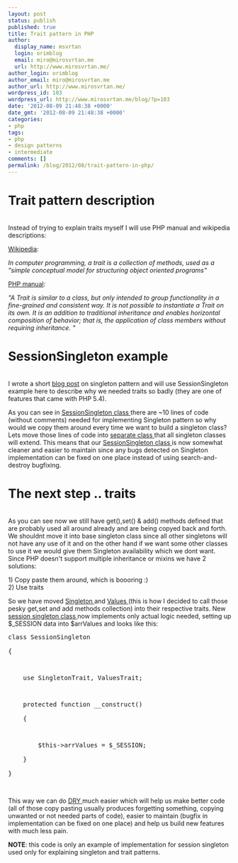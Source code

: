 ```yaml
---
layout: post
status: publish
published: true
title: Trait pattern in PHP
author:
  display_name: msvrtan
  login: orimblog
  email: miro@mirosvrtan.me
  url: http://www.mirosvrtan.me/
author_login: orimblog
author_email: miro@mirosvrtan.me
author_url: http://www.mirosvrtan.me/
wordpress_id: 103
wordpress_url: http://www.mirosvrtan.me/blog/?p=103
date: '2012-08-09 21:48:38 +0000'
date_gmt: '2012-08-09 21:48:38 +0000'
categories:
- php
tags:
- php
- design patterns
- intermediate
comments: []
permalink: /blog/2012/08/trait-pattern-in-php/
---
```

<h1>Trait pattern description</h1><br />
Instead of trying to explain traits myself I will use PHP manual and wikipedia descriptions:</p>
<p><a href="http://en.wikipedia.org/wiki/Trait_%28computer_programming%29" target="_blank">Wikipedia</a>:</p>
<p><em>In computer programming, a trait is a collection of methods, used as a "simple conceptual model for structuring object oriented programs"</em></p>
<p><a href="http://php.net/manual/en/language.oop5.traits.php" target="_blank">PHP manual</a>:</p>
<p><em>"A Trait is similar to a class, but only intended to group functionality in a fine-grained and consistent way. It is not possible to instantiate a Trait on its own. It is an addition to traditional inheritance and enables horizontal composition of behavior; that is, the application of class members without requiring inheritance. "</em></p>
<h1>SessionSingleton example</h1><br />
I wrote a short <a href="http://www.mirosvrtan.me/blog/2012/08/singleton-pattern-in-php/" target="_blank">blog post</a> on singleton pattern and will use SessionSingleton example here to describe why we needed traits so badly (they are one of features that came with PHP 5.4).</p>
<p>As you can see in <a href="https://github.com/msvrtan/xmpl/blob/master/SingletonSimple/Session.singleton.php" target="_blank"> SessionSingleton class </a> there are ~10 lines of code (without comments) needed for implementing Singleton pattern so why would we copy them around every time we want to build a singleton class? Lets move those lines of code into <a href="https://github.com/msvrtan/xmpl/blob/master/SingletonExtended/Base.singleton.php" target="_blank"> separate class </a> that all singleton classes will extend. This means that our <a href="https://github.com/msvrtan/xmpl/blob/master/SingletonExtended/Session.singleton.php" target="_blank"> SessionSingleton class </a> is now somewhat cleaner and easier to maintain since any bugs detected on Singleton implementation can be fixed on one place instead of using search-and-destroy bugfixing.</p>
<h1>The next step .. traits</h1><br />
As you can see now we still have get(),set() &amp; add() methods defined that are probably used all around already and are being copyed back and forth. We shouldnt move it into base singleton class since all other singletons will not have any use of it and on the other hand if we want some other classes to use it we would give them Singleton availability which we dont want. Since PHP doesn't support multiple inheritance or mixins we have 2 solutions:</p>
<p>1) Copy paste them around, which is boooring :)<br />
2) Use traits</p>
<p>So we have moved <a href="https://github.com/msvrtan/xmpl/blob/master/SingletonTraits/Singleton.trait.php" target="_blank"> Singleton </a> and <a href="https://github.com/msvrtan/xmpl/blob/master/SingletonTraits/Values.trait.php" target="_blank"> Values </a> (this is how I decided to call those pesky get,set and add methods collection) into their respective traits. New <a href="https://github.com/msvrtan/xmpl/blob/master/SingletonTraits/Session.singleton.php" target="_blank"> session singleton class </a> now implements only actual logic needed, setting up $_SESSION data into $arrValues and looks like this:</p>
<pre lang="php">class SessionSingleton<br />
{</p>
<p>    use SingletonTrait, ValuesTrait;</p>
<p>    protected function __construct()<br />
    {</p>
<p>        $this->arrValues = $_SESSION;<br />
    }<br />
}</pre><br />
This way we can do <a href="http://en.wikipedia.org/wiki/Don%27t_repeat_yourself" target="_blank"> DRY </a> much easier which will help us make better code (all of those copy pasting usually produces forgetting something, copying unwanted or not needed parts of code), easier to maintain (bugfix in implementation can be fixed on one place) and help us build new features with much less pain.</p>
<p><strong>NOTE</strong>: this code is only an example of implementation for session singleton used only for explaining singleton and trait patterns.</p>
